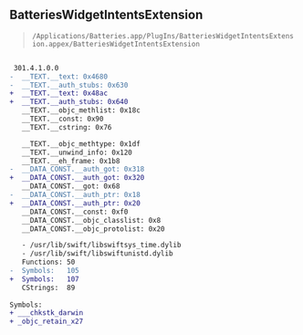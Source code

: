 ## BatteriesWidgetIntentsExtension

> `/Applications/Batteries.app/PlugIns/BatteriesWidgetIntentsExtension.appex/BatteriesWidgetIntentsExtension`

```diff

 301.4.1.0.0
-  __TEXT.__text: 0x4680
-  __TEXT.__auth_stubs: 0x630
+  __TEXT.__text: 0x48ac
+  __TEXT.__auth_stubs: 0x640
   __TEXT.__objc_methlist: 0x18c
   __TEXT.__const: 0x90
   __TEXT.__cstring: 0x76

   __TEXT.__objc_methtype: 0x1df
   __TEXT.__unwind_info: 0x120
   __TEXT.__eh_frame: 0x1b8
-  __DATA_CONST.__auth_got: 0x318
+  __DATA_CONST.__auth_got: 0x320
   __DATA_CONST.__got: 0x68
-  __DATA_CONST.__auth_ptr: 0x18
+  __DATA_CONST.__auth_ptr: 0x20
   __DATA_CONST.__const: 0xf0
   __DATA_CONST.__objc_classlist: 0x8
   __DATA_CONST.__objc_protolist: 0x20

   - /usr/lib/swift/libswiftsys_time.dylib
   - /usr/lib/swift/libswiftunistd.dylib
   Functions: 50
-  Symbols:   105
+  Symbols:   107
   CStrings:  89
 
Symbols:
+ ___chkstk_darwin
+ _objc_retain_x27

```
